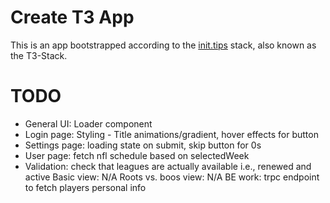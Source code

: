 # Create T3 App

This is an app bootstrapped according to the [init.tips](https://init.tips) stack, also known as the T3-Stack.

# TODO
- General UI: Loader component
- Login page: Styling - Title animations/gradient, hover effects for button
- Settings page: loading state on submit, skip button for 0s
- User page: fetch nfl schedule based on selectedWeek
- Validation: check that leagues are actually available i.e., renewed and active
Basic view: N/A
Roots vs. boos view: N/A
BE work: trpc endpoint to fetch players personal info 
